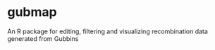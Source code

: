 # gubmap
An R package for editing, filtering and visualizing recombination data generated from Gubbins
